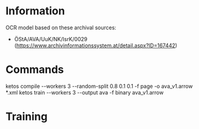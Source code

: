 # Information
OCR model based on these archival sources:
* ÖStA/AVA/UuK/NK/IsrK/0029 (https://www.archivinformationssystem.at/detail.aspx?ID=167442)

# Commands
ketos compile --workers 3 --random-split 0.8 0.1 0.1 -f page -o ava_v1.arrow *.xml
ketos train --workers 3 --output ava -f binary ava_v1.arrow

# Training

